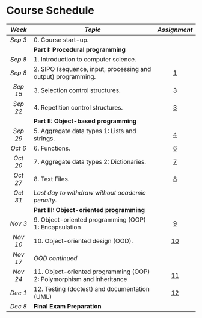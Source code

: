 # Course Schedule

_Week_ | _Topic_                    | _Assignment_
:-----:|--------------------------|:---------------------:
_Sep 3_ | 0.  Course start-up.              | &nbsp;
&nbsp; | **Part I: Procedural programming**  |
_Sep 8_ | 1.  Introduction to computer science.      | &nbsp;
_Sep 8_ | 2.  SIPO (sequence, input, processing and output) programming.       | [1](../02_SIPO/90_Assignment_1.md)
_Sep 15_ | 3.  Selection control structures. | [3](../03_Selection/90_Assignment_2.md)
_Sep 22_ | 4.  Repetition control structures.           | [3](../04_Repetition/90_Assignment_3.md)
&nbsp; | **Part II: Object-based programming**           | &nbsp;
_Sep 29_ | 5.  Aggregate data types 1: Lists and strings. | [4](../05_Lists_and_Strings/90_Assignment_4.md)
_Oct 6_ | 6.  Functions.                    | [6](../06_Functions/90_Assignment_6.md)
_Oct 20_ | 7.  Aggregate data types 2: Dictionaries.      | [7](../07_Dictionaries/90_Assignment_7.md)
_Oct 27_ | 8.  Text Files.                   | [8](../08_Persistence/90_Assignment_8.md)
_Oct 31_ | _Last day to withdraw without academic penalty._    | &nbsp;
&nbsp; | **Part III: Object-oriented programming**     | &nbsp; 
_Nov 3_ | 9.  Object-oriented programming (OOP) 1: Encapsulation  | [9](../09_OOP1_Encapsulation/90_Assignment_9.md)
_Nov 10_ | 10. Object-oriented design (OOD). | [10]()
_Nov 17_ | _OOD  continued_                    | &nbsp;
_Nov 24_ | 11. Object-oriented programming (OOP) 2: Polymorphism and inheritance  | [11]()
_Dec 1_ | 12. Testing (doctest) and documentation (UML)     | [12]()
_Dec 8_ | **Final Exam Preparation**               | &nbsp;
